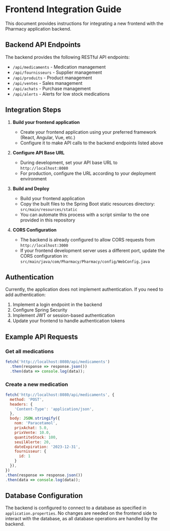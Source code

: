 # Frontend Integration Guide

This document provides instructions for integrating a new frontend with the Pharmacy application backend.

## Backend API Endpoints

The backend provides the following RESTful API endpoints:

- `/api/medicaments` - Medication management
- `/api/fournisseurs` - Supplier management
- `/api/produits` - Product management
- `/api/ventes` - Sales management
- `/api/achats` - Purchase management
- `/api/alerts` - Alerts for low stock medications

## Integration Steps

1. **Build your frontend application**
   - Create your frontend application using your preferred framework (React, Angular, Vue, etc.)
   - Configure it to make API calls to the backend endpoints listed above

2. **Configure API Base URL**
   - During development, set your API base URL to `http://localhost:8080`
   - For production, configure the URL according to your deployment environment

3. **Build and Deploy**
   - Build your frontend application
   - Copy the built files to the Spring Boot static resources directory:
     `src/main/resources/static`
   - You can automate this process with a script similar to the one provided in this repository

4. **CORS Configuration**
   - The backend is already configured to allow CORS requests from `http://localhost:3000`
   - If your frontend development server uses a different port, update the CORS configuration in:
     `src/main/java/com/Pharmacy/Pharmacy/config/WebConfig.java`

## Authentication

Currently, the application does not implement authentication. If you need to add authentication:

1. Implement a login endpoint in the backend
2. Configure Spring Security
3. Implement JWT or session-based authentication
4. Update your frontend to handle authentication tokens

## Example API Requests

### Get all medications
```javascript
fetch('http://localhost:8080/api/medicaments')
  .then(response => response.json())
  .then(data => console.log(data));
```

### Create a new medication
```javascript
fetch('http://localhost:8080/api/medicaments', {
  method: 'POST',
  headers: {
    'Content-Type': 'application/json',
  },
  body: JSON.stringify({
    nom: 'Paracetamol',
    prixAchat: 5.0,
    prixVente: 10.0,
    quantiteStock: 100,
    seuilAlerte: 20,
    dateExpiration: '2023-12-31',
    fournisseur: {
      id: 1
    }
  }),
})
.then(response => response.json())
.then(data => console.log(data));
```

## Database Configuration

The backend is configured to connect to a database as specified in `application.properties`. No changes are needed on the frontend side to interact with the database, as all database operations are handled by the backend.